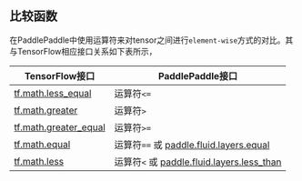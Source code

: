 ## 比较函数

在PaddlePaddle中使用运算符来对tensor之间进行`element-wise`方式的对比。其与TensorFlow相应接口关系如下表所示，

| TensorFlow接口 | PaddlePaddle接口 |
|--------------------------|-------------------------------------------------|
|[tf.math.less_equal](https://www.tensorflow.org/api_docs/python/tf/math/less_equal)|运算符`<=`|
|[tf.math.greater](https://www.tensorflow.org/api_docs/python/tf/math/greater)|运算符`>`|
|[tf.math.greater_equal](https://www.tensorflow.org/api_docs/python/tf/math/greater_equal)|运算符`>=`|
|[tf.math.equal](https://www.tensorflow.org/api_docs/python/tf/math/equal)|运算符`==` 或 [paddle.fluid.layers.equal](http://paddlepaddle.org/documentation/docs/zh/1.3/api_cn/layers_cn.html#permalink-7-equal) |
|[tf.math.less](https://www.tensorflow.org/api_docs/python/tf/math/less)|运算符`<` 或 [paddle.fluid.layers.less_than](http://paddlepaddle.org/documentation/docs/zh/1.3/api_cn/layers_cn.html#permalink-11-less_than) |
